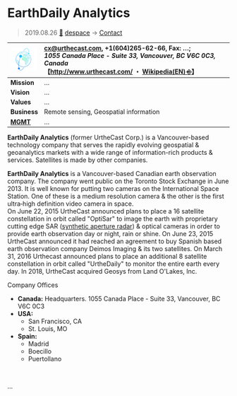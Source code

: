 # EarthDaily Analytics
> 2019.08.26 [🚀](../index/index.md) [despace](index.md) → [Contact](contact.md)

|[![](f/con/e/earthdaily_logo1_thumb.png)](f/con/e/earthdaily_logo1.png)|<cx@urthecast.com>, +1(604)265-62-66, Fax: …;<br> *1055 Canada Place - Suite 33, Vancouver, BC V6C 0C3, Canada*<br> 【<http://www.urthecast.com/> ・ [Wikipedia(EN) ⎆](https://en.wikipedia.org/wiki/Urthecast)】|
|:--|:--|
|**Mission**|…|
|**Vision**|…|
|**Values**|…|
|**Business**|Remote sensing, Geospatial information|
|**[MGMT](mgmt.md)**|…|

**EarthDaily Analytics** (former UrtheCast Corp.) is a Vancouver-based technology company that serves the rapidly evolving geospatial & geoanalytics markets with a wide range of information-rich products & services. Satellites is made by other companies.

**EarthDaily Analytics** is a Vancouver-based Canadian earth observation company. The company went public on the Toronto Stock Exchange in June 2013. It is well known for putting two cameras on the International Space Station. One of these is a medium resolution camera & the other is the first ultra‑high definition video camera in space.  
On June 22, 2015 UrtheCast announced plans to place a 16 satellite constellation in orbit called "OptiSar" to image the earth with proprietary cutting edge SAR ([synthetic aperture radar](sar.md)) & optical cameras in order to provide earth observation day or night, rain or shine. On June 23, 2015 UrtheCast announced it had reached an agreement to buy Spanish based earth observation company Deimos Imaging & its two satellites. On March 31, 2016 Urthecast announced plans to place an additional 8 satellite constellation in orbit called "UrtheDaily" to monitor the entire earth every day. In 2018, UrtheCast acquired Geosys from Land O'Lakes, Inc.

Company Offices

   - **Canada:** Headquarters. 1055 Canada Place - Suite 33, Vancouver, BC V6C 0C3
   - **USA:**
      - San Francisco, CA
      - St. Louis, MO
   - **Spain:**
      - Madrid
      - Boecillo
      - Puertollano

<p style="page-break-after:always"> </p>

…
